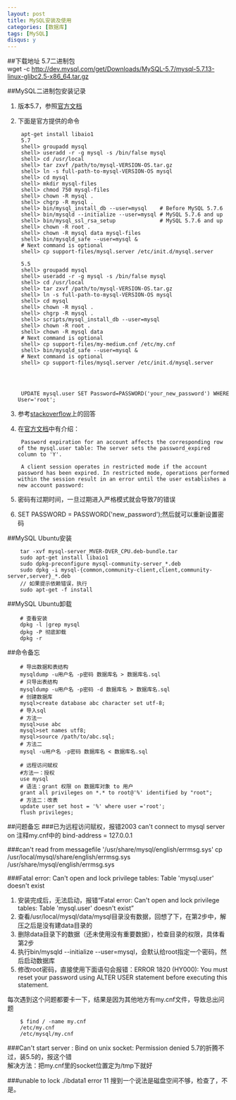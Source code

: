```yaml
---
layout: post
title: MySQL安装及使用
categories: [数据库]
tags: [MySQL]
disqus: y
---
```

##下载地址
5.7二进制包    
wget -c http://dev.mysql.com/get/Downloads/MySQL-5.7/mysql-5.7.13-linux-glibc2.5-x86_64.tar.gz

##MySQL二进制包安装记录
1. 版本5.7，参照[官方文档](https://dev.mysql.com/doc/refman/5.7/en/binary-installation.html)
2. 下面是官方提供的命令

        apt-get install libaio1
        5.7
        shell> groupadd mysql
        shell> useradd -r -g mysql -s /bin/false mysql
        shell> cd /usr/local
        shell> tar zxvf /path/to/mysql-VERSION-OS.tar.gz
        shell> ln -s full-path-to-mysql-VERSION-OS mysql
        shell> cd mysql
        shell> mkdir mysql-files
        shell> chmod 750 mysql-files
        shell> chown -R mysql .
        shell> chgrp -R mysql .
        shell> bin/mysql_install_db --user=mysql    # Before MySQL 5.7.6
        shell> bin/mysqld --initialize --user=mysql # MySQL 5.7.6 and up
        shell> bin/mysql_ssl_rsa_setup              # MySQL 5.7.6 and up
        shell> chown -R root .
        shell> chown -R mysql data mysql-files
        shell> bin/mysqld_safe --user=mysql &
        # Next command is optional
        shell> cp support-files/mysql.server /etc/init.d/mysql.server

        5.5
        shell> groupadd mysql
        shell> useradd -r -g mysql -s /bin/false mysql
        shell> cd /usr/local
        shell> tar zxvf /path/to/mysql-VERSION-OS.tar.gz
        shell> ln -s full-path-to-mysql-VERSION-OS mysql
        shell> cd mysql
        shell> chown -R mysql .
        shell> chgrp -R mysql .
        shell> scripts/mysql_install_db --user=mysql
        shell> chown -R root .
        shell> chown -R mysql data
        # Next command is optional
        shell> cp support-files/my-medium.cnf /etc/my.cnf
        shell> bin/mysqld_safe --user=mysql &
        # Next command is optional
        shell> cp support-files/mysql.server /etc/init.d/mysql.server




        UPDATE mysql.user SET Password=PASSWORD('your_new_password') WHERE User='root'; 

8. 参考[stackoverflow](http://stackoverflow.com/questions/33467337/reset-mysql-root-password-using-alter-user-statement-after-install-on-mac)上的回答
9. 在[官方文档](https://dev.mysql.com/doc/refman/5.6/en/alter-user.html)中有介绍：

        Password expiration for an account affects the corresponding row of the mysql.user table: The server sets the password_expired column to 'Y'.

        A client session operates in restricted mode if the account password has been expired. In restricted mode, operations performed within the session result in an error until the user establishes a new account password:

10. 密码有过期时间，一旦过期进入严格模式就会导致7的错误
11. SET PASSWORD = PASSWORD('new_password');然后就可以重新设置密码

##MySQL Ubuntu安装

        tar -xvf mysql-server_MVER-DVER_CPU.deb-bundle.tar
        sudo apt-get install libaio1
        sudo dpkg-preconfigure mysql-community-server_*.deb
        sudo dpkg -i mysql-{common,community-client,client,community-server,server}_*.deb
        // 如果提示依赖错误，执行
        sudo apt-get -f install


##MySQL Ubuntu卸载
        
        # 查看安装
        dpkg -l |grep mysql
        dpkg -P 彻底卸载
        dpkg -r


##命令备忘


        # 导出数据和表结构
        mysqldump -u用户名 -p密码 数据库名 > 数据库名.sql
        # 只导出表结构
        mysqldump -u用户名 -p密码 -d 数据库名 > 数据库名.sql
        # 创建数据库
        mysql>create database abc character set utf-8;
        # 导入sql
        # 方法一
        mysql>use abc
        mysql>set names utf8;
        mysql>source /path/to/abc.sql;
        # 方法二
        mysql -u用户名 -p密码 数据库名 < 数据库名.sql

        # 远程访问赋权
        #方法一：授权
        use mysql
        # 语法：grant 权限 on 数据库对象 to 用户
        grant all privileges on *.* to root@'%' identified by "root";
        # 方法二：改表
        update user set host = '%' where user ='root';
        flush privileges;


##问题备忘
###已为远程访问赋权，报错2003 can't connect to mysql server on
注释my.cnf中的    bind-address = 127.0.0.1


###can't read from messagefile '/usr/share/mysql/english/errmsg.sys'
cp /usr/local/mysql/share/english/errmsg.sys /usr/share/mysql/english/errmsg.sys


###Fatal error: Can't open and lock privilege tables: Table 'mysql.user' doesn't exist
1. 安装完成后，无法启动，报错“Fatal error: Can't open and lock privilege tables: Table 'mysql.user' doesn't exist” 
2. 查看/usr/local/mysql/data/mysql目录没有数据，回想了下，在第2步中，解压之后是没有建data目录的
3. 删除data目录下的数据（还未使用没有重要数据），检查目录的权限，具体看第2步
4. 执行bin/mysqld --initialize --user=mysql，会默认给root指定一个密码，然后启动数据库
5. 修改root密码，直接使用下面语句会报错：ERROR 1820 (HY000): You must reset your password using ALTER USER statement before executing this statement.     

每次遇到这个问题都要卡一下，结果是因为其他地方有my.cnf文件，导致总出问题

        $ find / -name my.cnf
        /etc/my.cnf
        /etc/mysql/my.cnf


###Can't start server : Bind on unix socket: Permission denied
5.7的折腾不过，装5.5的，报这个错    
解决方法：把my.cnf里的socket位置定为/tmp下就好

###unable to lock ./ibdata1 error 11
搜到一个说法是磁盘空间不够，检查了，不是。     

